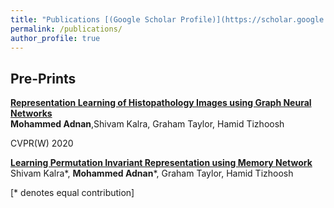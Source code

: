 ```yaml
---
title: "Publications [(Google Scholar Profile)](https://scholar.google.com/citations?user=g39sWmYAAAAJ&hl=en)"
permalink: /publications/
author_profile: true
---
```


## Pre-Prints

<b>[Representation Learning of Histopathology Images using Graph Neural
Networks](https://arxiv.org/pdf/2004.07399)</b> <br>  <b> Mohammed Adnan</b>,Shivam Kalra, Graham Taylor, Hamid Tizhoosh 

CVPR(W) 2020

<b>[Learning Permutation Invariant Representation using Memory Network](https://arxiv.org/abs/1911.07984)</b> <br> Shivam Kalra\*, <b> Mohammed Adnan</b>\*, Graham Taylor, Hamid Tizhoosh

[\* denotes equal contribution]
